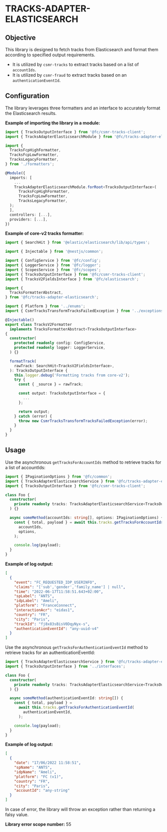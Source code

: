# TRACKS-ADAPTER-ELASTICSEARCH

## Objective

This library is designed to fetch tracks from Elasticsearch and format them according to specified output requirements.

- It is utilized by `csmr-tracks` to extract tracks based on a list of `accountIds`.
- It is utilized by `csmr-fraud` to extract tracks based on an `authenticationEventId`.

## Configuration

The library leverages three formatters and an interface to accurately format the Elasticsearch results.

**Example of importing the library in a module:**

```typescript
import { TracksOutputInterface } from '@fc/csmr-tracks-client';
import { TracksAdapterElasticsearchModule } from '@fc/tracks-adapter-elasticsearch';

import {
  TracksFcpHighFormatter,
  TracksFcpLowFormatter,
  TracksLegacyFormatter,
} from './formatters';

@Module({
  imports: [
    ...
    TracksAdapterElasticsearchModule.forRoot<TracksOutputInterface>(
      TracksFcpHighFormatter,
      TracksFcpLowFormatter,
      TracksLegacyFormatter,
  );
  ],
  controllers: [...],
  providers: [...],
})
```

**Example of core-v2 tracks formatter:**

```typescript
import { SearchHit } from '@elastic/elasticsearch/lib/api/types';

import { Injectable } from '@nestjs/common';

import { ConfigService } from '@fc/config';
import { LoggerService } from '@fc/logger';
import { ScopesService } from '@fc/scopes';
import { TracksOutputInterface } from '@fc/csmr-tracks-client';
import { TracksV2FieldsInterface } from '@fc/elasticsearch';

import {
  TracksFormatterAbstract,
} from '@fc/tracks-adapter-elasticsearch';

import { Platform } from '../enums';
import { CsmrTracksTransformTracksFailedException } from '../exceptions';

@Injectable()
export class TracksV2Formatter
  implements TracksFormatterAbstract<TracksOutputInterface>
{
  constructor(
    protected readonly config: ConfigService,
    protected readonly logger: LoggerService,
  ) {}

  formatTrack(
    rawTrack: SearchHit<TracksV2FieldsInterface>,
  ): TracksOutputInterface {
    this.logger.debug('Formatting tracks from core-v2');
    try {
      const { _source } = rawTrack;

      const output: TracksOutputInterface = {
        ...
      };

      return output;
    } catch (error) {
      throw new CsmrTracksTransformTracksFailedException(error);
    }
  }
}
```

## Usage

Use the asynchronous `getTracksForAccountIds` method to retrieve tracks for a list of accountIds:

```typescript
import { IPaginationOptions } from '@fc/common';
import { TracksAdapterElasticsearchService } from '@fc/tracks-adapter-elasticsearch';
import { TracksOutputInterface } from '@fc/csmr-tracks-client';

class Foo {
  constructor(
    private readonly tracks: TracksAdapterElasticsearchService<TracksOutputInterface>,
  ) {}

  async someMethod(accountIds: string[], options: IPaginationOptions) {
    const { total, payload } = await this.tracks.getTracksForAccountIds(
      accountIds,
      options,
    );

    console.log(payload);
  }
}
```

**Example of log output:**

```json
[
  {
    "event": "FC_REQUESTED_IDP_USERINFO",
    "claims": "['sub','gender','family_name'] | null",
    "time": "2022-06-17T11:58:51.643+02:00",
    "spLabel": "ANTS",
    "idpLabel": "Ameli",
    "platform": "FranceConnect",
    "interactionAcr": "eidas1",
    "country": "FR",
    "city": "Paris",
    "trackId": "fj8x83sBisV0DqyNyx-s",
    "authenticationEventId": "any-uuid-v4"
  }
]
```

Use the asynchronous `getTracksForAuthenticationEventId` method to retrieve tracks for an authenticationEventId:

```typescript
import { TracksAdapterElasticsearchService } from '@fc/tracks-adapter-elasticsearch';
import { TracksOutputInterface } from '../interfaces';

class Foo {
  constructor(
    private readonly tracks: TracksAdapterElasticsearchService<TracksOutputInterface>,
  ) {}

  async someMethod(authenticationEventId: string[]) {
    const { total, payload } =
      await this.tracks.getTracksForAuthenticationEventId(
        authenticationEventId,
      );

    console.log(payload);
  }
}
```

**Example of log output:**

```json
[
  {
    "date": "17/06/2022 11:58:51",
    "spName": "ANTS",
    "idpName": "Ameli",
    "platform": "FC (v1)",
    "country": "FR",
    "city": "Paris",
    "accountId": "any-string"
  }
]
```

In case of error, the library will throw an exception rather than returning a falsy value.

**Library error scope number:** 55
